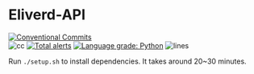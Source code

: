 # Eliverd-API
[![Conventional Commits](https://img.shields.io/badge/Conventional%20Commits-1.0.0-yellow.svg)](https://conventionalcommits.org)\
![cc](https://badgen.net/lgtm/langs/g/Junyeong-Market/Eliverd-API) [![Total alerts](https://img.shields.io/lgtm/alerts/g/Junyeong-Market/Eliverd-API.svg?logo=lgtm&logoWidth=18)](https://lgtm.com/projects/g/Junyeong-Market/Eliverd-API/alerts/) [![Language grade: Python](https://img.shields.io/lgtm/grade/python/g/Junyeong-Market/Eliverd-API.svg?logo=lgtm&logoWidth=18)](https://lgtm.com/projects/g/Junyeong-Market/Eliverd-API/context:python) ![lines](https://badgen.net/lgtm/lines/g/Junyeong-Market/Eliverd-API)

Run `./setup.sh` to install dependencies. It takes around 20~30 minutes.
